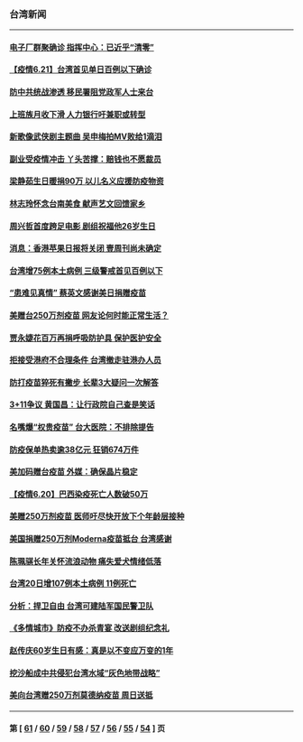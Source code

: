 ### 台湾新闻
---
#### [电子厂群聚确诊 指挥中心：已近乎“清零”](../../pages/ncid1349361/n13036948.md) 
#### [【疫情6.21】台湾首见单日百例以下确诊](../../pages/ncid1349361/n13036526.md) 
#### [防中共统战渗透 移民署阻党政军人士来台](../../pages/ncid1349361/n13036961.md) 
#### [上班族月收下滑  人力银行吁兼职或转型](../../pages/ncid1349361/n13036870.md) 
#### [新歌像武侠剧主题曲 吴申梅拍MV败给1滴泪](../../pages/ncid1349361/n13036651.md) 
#### [副业受疫情冲击 丫头苦撑：赔钱也不愿裁员](../../pages/ncid1349361/n13036560.md) 
#### [梁静茹生日暖捐90万 以儿名义应援防疫物资](../../pages/ncid1349361/n13036315.md) 
#### [林志玲怀念台南美食 献声艺文回馈家乡](../../pages/ncid1349361/n13036521.md) 
#### [周兴哲首度跨足电影 剧组祝福他26岁生日](../../pages/ncid1349361/n13036525.md) 
#### [消息：香港苹果日报将关闭 壹周刊尚未确定](../../pages/ncid1349361/n13036460.md) 
#### [台湾增75例本土病例 三级警戒首见百例以下](../../pages/ncid1349361/n13036341.md) 
#### [“患难见真情” 蔡英文感谢美日捐赠疫苗](../../pages/ncid1349361/n13035915.md) 
#### [美赠台250万剂疫苗 网友论何时能正常生活？](../../pages/ncid1349361/n13036072.md) 
#### [贾永婕花百万再捐呼吸防护具 保护医护安全](../../pages/ncid1349361/n13034434.md) 
#### [拒接受港府不合理条件 台湾撤走驻港办人员](../../pages/ncid1349361/n13034908.md) 
#### [防打疫苗猝死有撇步 长辈3大疑问一次解答](../../pages/ncid1349361/n13030487.md) 
#### [3+11争议 黄国昌：让行政院自己查是笑话](../../pages/ncid1349361/n13034718.md) 
#### [名嘴爆“权贵疫苗” 台大医院：不排除提告](../../pages/ncid1349361/n13034715.md) 
#### [防疫保单热卖逾38亿元 狂销674万件](../../pages/ncid1349361/n13034712.md) 
#### [美加码赠台疫苗 外媒：确保晶片稳定](../../pages/ncid1349361/n13034710.md) 
#### [【疫情6.20】巴西染疫死亡人数破50万](../../pages/ncid1349361/n13034377.md) 
#### [美赠250万剂疫苗 医师吁尽快开放下个年龄层接种](../../pages/ncid1349361/n13034657.md) 
#### [美国捐赠250万剂Moderna疫苗抵台 台湾感谢](../../pages/ncid1349361/n13034157.md) 
#### [陈珮骐长年关怀流浪动物 痛失爱犬情绪低落](../../pages/ncid1349361/n13034148.md) 
#### [台湾20日增107例本土病例 11例死亡](../../pages/ncid1349361/n13033283.md) 
#### [分析：捍卫自由 台湾可建陆军国民警卫队](../../pages/ncid1349361/n13014276.md) 
#### [《多情城市》防疫不办杀青宴 改送剧组纪念礼](../../pages/ncid1349361/n13034015.md) 
#### [赵传庆60岁生日有感：真是以不变应万变的1年](../../pages/ncid1349361/n13033980.md) 
#### [挖沙船成中共侵犯台湾水域“灰色地带战略”](../../pages/ncid1349361/n13033759.md) 
#### [美向台湾赠250万剂莫德纳疫苗 周日送抵](../../pages/ncid1349361/n13033241.md) 

---
#### 第 [ [61](./61.md) / [60](./60.md) / [59](./59.md) / [58](./58.md) / [57](./57.md) / [56](./56.md) / [55](./55.md) / [54](./54.md) ] 页
